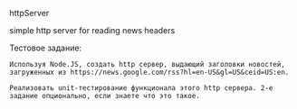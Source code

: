 
httpServer

simple http server for reading news headers

Тестовое задание:

    Используя Node.JS, создать http сервер, выдающий заголовки новостей, загруженных из https://news.google.com/rss?hl=en-US&gl=US&ceid=US:en.

    Реализовать unit-тестирование функционала этого http сервера. 2-е задание опционально, если знаете что это такое.


